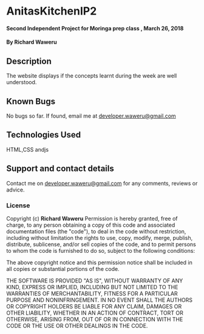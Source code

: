 # AnitasKitchenIP2
#### Second Independent Project for Moringa prep class , March 26, 2018
#### By **Richard Waweru**
## Description
The website displays if the concepts learnt during the week are well understood.
## Known Bugs
No bugs so far. If found, email me at developer.waweru@gmail.com
## Technologies Used
HTML,CSS andjs
## Support and contact details
Contact me on developer.waweru@gmail.com for any comments, reviews or advice.
### License
Copyright (c) **Richard Waweru**
Permission is hereby granted, free of charge, to any person obtaining a copy of this code and associated documentation files (the "code"), to deal
in the code without restriction, including without limitation the rights to use, copy, modify, merge, publish, distribute, sublicense, and/or sell
copies of the code, and to permit persons to whom the code is furnished to do so, subject to the following conditions:

The above copyright notice and this permission notice shall be included in all copies or substantial portions of the code.

THE SOFTWARE IS PROVIDED "AS IS", WITHOUT WARRANTY OF ANY KIND, EXPRESS OR IMPLIED, INCLUDING BUT NOT LIMITED TO THE WARRANTIES OF MERCHANTABILITY,
FITNESS FOR A PARTICULAR PURPOSE AND NONINFRINGEMENT. IN NO EVENT SHALL THE AUTHORS OR COPYRIGHT HOLDERS BE LIABLE FOR ANY CLAIM, DAMAGES OR OTHER
LIABILITY, WHETHER IN AN ACTION OF CONTRACT, TORT OR OTHERWISE, ARISING FROM, OUT OF OR IN CONNECTION WITH THE CODE OR THE USE OR OTHER DEALINGS IN THE
CODE.